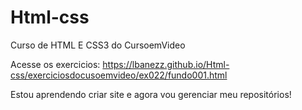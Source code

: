 # Html-css
 Curso de HTML E CSS3 do CursoemVideo
 
 Acesse os exercicios: https://lbanezz.github.io/Html-css/exerciciosdocusoemvideo/ex022/fundo001.html

 Estou aprendendo criar site e agora vou gerenciar meu 
 repositórios!
